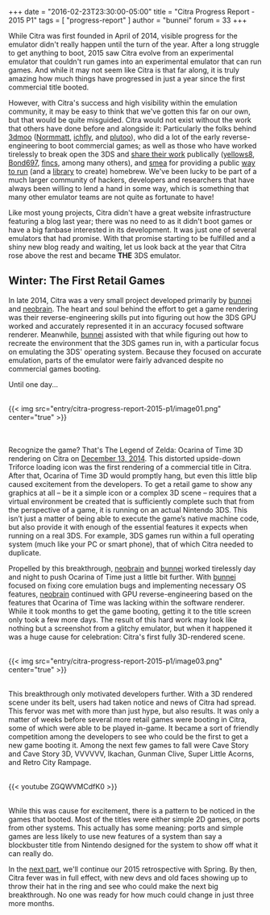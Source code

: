 +++
date = "2016-02-23T23:30:00-05:00"
title = "Citra Progress Report - 2015 P1"
tags = [ "progress-report" ]
author = "bunnei"
forum = 33
+++

While Citra was first founded in April of 2014, visible progress for the emulator didn't really happen until the turn
 of the year. After a long struggle to get anything to boot, 2015 saw Citra evolve from an experimental emulator that
 couldn't run games into an experimental emulator that can run games. And while it may not seem like Citra is that far
 along, it is truly amazing how much things have progressed in just a year since the first commercial title booted.

However, with Citra's success and high visibility within the emulation community, it may be easy to think that we've
 gotten this far on our own, but that would be quite misguided. Citra would not exist without the work that others
 have done before and alongside it: Particularly the folks behind [3dmoo](https://github.com/plutooo/3dmoo/)
 ([Normmatt](http://github.com/normmatt), [ichfly](http://github.com/ichfly), and [plutoo](https://github.com/plutooo)),
 who did a lot of the early reverse-engineering to boot commercial games; as well as those who have worked tirelessly
 to break open the 3DS and [share their work](https://www.3dbrew.org/wiki/Main_Page) publically
 ([yellows8](https://github.com/yellows8), [Bond697](https://github.com/bond697),
 [fincs](https://github.com/fincs), among many others), and [smea](https://github.com/smealum) for providing a public
 [way to run](http://smealum.net/ninjhax/) (and a [library](https://github.com/smealum/ctrulib) to create) homebrew.
 We've been lucky to be part of a much larger community of hackers, developers and researchers that have always been
 willing to lend a hand in some way, which is something that many other emulator teams are not quite as fortunate 
 to have!

Like most young projects, Citra didn't have a great website infrastructure featuring a blog last year; there was no 
 need to as it didn't boot games or have a big fanbase interested in its development. It was just one of several 
 emulators that had promise. With that promise starting to be fulfilled and a shiny new blog ready and waiting, let us 
 look back at the year that Citra rose above the rest and became **THE** 3DS emulator.

## Winter: The First Retail Games

In late 2014, Citra was a very small project developed primarily by [bunnei](https://github.com/bunnei) and 
 [neobrain](http://github.com/neobrain). The heart and soul behind the effort to get a game rendering was their 
 reverse-engineering skills put into figuring out how the 3DS GPU worked and accurately represented it in an accuracy 
 focused software renderer. Meanwhile, [bunnei](https://github.com/bunnei) assisted with that while figuring out how 
 to recreate the environment that the 3DS games run in, with a particular focus on emulating the 3DS' operating system. 
 Because they focused on accurate emulation, parts of the emulator were fairly advanced despite no commercial games 
 booting.

Until one day...
<br></br>

{{< img src="entry/citra-progress-report-2015-p1/image01.png" center="true" >}}

<br></br>
Recognize the game? That's The Legend of Zelda: Ocarina of Time 3D rendering on Citra on 
 [December 13, 2014](https://twitter.com/fail_cluez/status/543796766270046210). This distorted upside-down Triforce 
 loading icon was the first rendering of a commercial title in Citra. After that, Ocarina of Time 3D would promptly 
 hang, but even this little blip caused excitement from the developers. To get a retail game to show any graphics at 
 all – be it a simple icon or a complex 3D scene – requires that a virtual environment be created that is sufficiently 
 complete such that from the perspective of a game, it is running on an actual Nintendo 3DS. This isn’t just a matter 
 of being able to execute the game’s native machine code, but also provide it with enough of the essential features it 
 expects when running on a real 3DS. For example, 3DS games run within a full operating system (much like your PC or
 smart phone), that of which Citra needed to duplicate.

Propelled by this breakthrough, [neobrain](http://github.com/neobrain) and [bunnei](https://github.com/bunnei) worked 
 tirelessly day and night to push Ocarina of Time just a little bit further. With [bunnei](https://github.com/bunnei) 
 focused on fixing core emulation bugs and implementing necessary OS features, [neobrain](http://github.com/neobrain) 
 continued with GPU reverse-engineering based on the features that Ocarina of Time was lacking within the software 
 renderer. While it took months to get the game booting, getting it to the title screen only took a few more days. The 
 result of this hard work may look like nothing but a screenshot from a glitchy emulator, but when it happened it was a 
 huge cause for celebration: Citra's first fully 3D-rendered scene.
<br></br>

{{< img src="entry/citra-progress-report-2015-p1/image03.png" center="true" >}} 
<br></br>

This breakthrough only motivated developers further. With a 3D rendered scene under its belt, users had taken notice 
 and news of Citra had spread. This fervor was met with more than just hype, but also results. It was only a matter of 
 weeks before several more retail games were booting in Citra, some of which were able to be played in-game. It became 
 a sort of friendly competition among the developers to see who could be the first to get a new game booting it. Among 
 the next few games to fall were Cave Story and Cave Story 3D, VVVVVV, Ikachan, Gunman Clive, Super Little Acorns, and 
 Retro City Rampage. 
<br></br>

{{< youtube ZGQWVMCdfK0 >}}
<br></br>

While this was cause for excitement, there is a pattern to be noticed in the games that booted. Most of the titles were 
 either simple 2D games, or ports from other systems. This actually has some meaning: ports and simple games are less 
 likely to use new features of a system than say a blockbuster title from Nintendo designed for the system to show off 
 what it can really do.

In the [next part](https://citra-emu.org/entry/citra-progress-report-2015-p2), we'll continue our 2015 retrospective 
 with Spring. By then, Citra fever was in full effect, with new devs and old faces showing up to throw their hat in the 
 ring and see who could make the next big breakthrough. No one was ready for how much could change in just three more 
 months.
